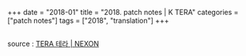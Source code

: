 +++
date = "2018-01"
title = "2018. patch notes | K TERA"
categories = ["patch notes"]
tags = ["2018", "translation"]
+++

```

```

source : [TERA 테라 | NEXON](http://tera.nexon.com/news/update/view.aspx?n4articlesn=)
